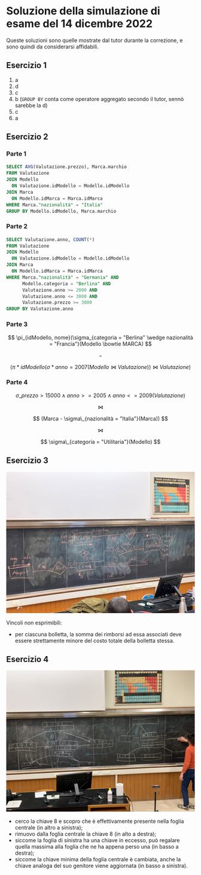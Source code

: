 # Soluzione della simulazione di esame del 14 dicembre 2022

Queste soluzioni sono quelle mostrate dal tutor durante la correzione, e sono
quindi da considerarsi affidabili.

## Esercizio 1

1. a
1. d
1. c
1. b (`GROUP BY` conta come operatore aggregato secondo il tutor, sennò sarebbe
   la d)
1. c
1. a

## Esercizio 2

### Parte 1

```sql
SELECT AVG(Valutazione.prezzo), Marca.marchio
FROM Valutazione
JOIN Modello
  ON Valutazione.idModello = Modello.idModello
JOIN Marca
  ON Modello.idMarca = Marca.idMarca
WHERE Marca."nazionalità" = "Italia"
GROUP BY Modello.idModello, Marca.marchio
```

### Parte 2

```sql
SELECT Valutazione.anno, COUNT(*)
FROM Valutazione
JOIN Modello
  ON Valutazione.idModello = Modello.idModello
JOIN Marca
  ON Modello.idMarca = Marca.idMarca
WHERE Marca."nazionalità" = "Germania" AND
      Modello.categoria = "Berlina" AND
      Valutazione.anno >= 2000 AND
      Valutazione.anno <= 3000 AND
      Valutazione.prezzo >= 3000
GROUP BY Valutazione.anno
```

### Parte 3

$$
\pi_{idModello, nome}(\sigma_{categoria = "Berlina" \wedge nazionalità =
"Francia"}(Modello \bowtie MARCA)
$$

$$ - $$

$$ (\pi*{idModello}(\sigma*{anno = 2007}(Modello \bowtie Valutazione)) \bowtie Valutazione) $$

### Parte 4

$$ \sigma\_{prezzo > 15000 \wedge anno >= 2005 \wedge anno <= 2009}(Valutazione) $$

$$ \bowtie $$

$$ (Marca - \sigma\_{nazionalità = "Italia"}(Marca)) $$

$$ \bowtie $$

$$ \sigma\_{categoria = "Utilitaria"}(Modello) $$

## Esercizio 3

![Diagramma ER che risolve l'esercizio 3](scritto-2022-12-14-soluzione-es3.jpeg)

Vincoli non esprimibili:

- per ciascuna bolletta, la somma dei rimborsi ad essa associati deve essere
  strettamente minore del costo totale della bolletta stessa.

## Esercizio 4

![Diagramma ER che risolve l'esercizio 3](scritto-2022-12-14-soluzione-es4.jpeg)

- cerco la chiave 8 e scopro che è effettivamente presente nella foglia
  centrale (in altro a sinistra);
- rimuovo dalla foglia centrale la chiave 8 (in alto a destra);
- siccome la foglia di sinistra ha una chiave in eccesso, può regalare quella
  massima alla foglia che ne ha appena perso una (in basso a destra);
- siccome la chiave minima della foglia centrale è cambiata, anche la chiave
  analoga del suo genitore viene aggiornata (in basso a sinistra).
